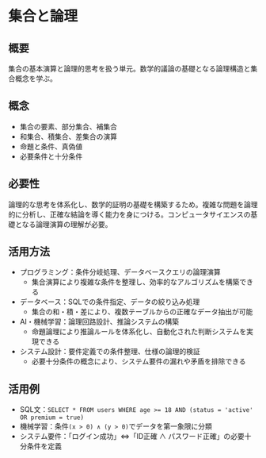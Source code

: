 # 集合と論理

## 概要
集合の基本演算と論理的思考を扱う単元。数学的議論の基礎となる論理構造と集合概念を学ぶ。

## 概念
- 集合の要素、部分集合、補集合
- 和集合、積集合、差集合の演算
- 命題と条件、真偽値
- 必要条件と十分条件

## 必要性
論理的な思考を体系化し、数学的証明の基礎を構築するため。複雑な問題を論理的に分析し、正確な結論を導く能力を身につける。コンピュータサイエンスの基礎となる論理演算の理解が必要。

## 活用方法
- プログラミング：条件分岐処理、データベースクエリの論理演算
  - 集合演算により複雑な条件を整理し、効率的なアルゴリズムを構築できる
- データベース：SQLでの条件指定、データの絞り込み処理
  - 集合の和・積・差により、複数テーブルからの正確なデータ抽出が可能
- AI・機械学習：論理回路設計、推論システムの構築
  - 命題論理により推論ルールを体系化し、自動化された判断システムを実現できる
- システム設計：要件定義での条件整理、仕様の論理的検証
  - 必要十分条件の概念により、システム要件の漏れや矛盾を排除できる

## 活用例
- SQL文：`SELECT * FROM users WHERE age >= 18 AND (status = 'active' OR premium = true)`
- 機械学習：条件`(x > 0) ∧ (y > 0)`でデータを第一象限に分類
- システム要件：「ログイン成功」⇔「ID正確 ∧ パスワード正確」の必要十分条件を定義